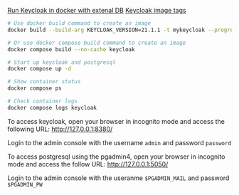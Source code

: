 [Run Keycloak in docker with extenal DB](https://medium.com/@ozbillwang/run-keycloak-in-docker-with-extenal-db-1b504ad00eae)
[Keycloak image tags](https://quay.io/repository/keycloak/keycloak?tab=tags&tag=latest)

```bash
# Use docker build command to create an image
docker build --build-arg KEYCLOAK_VERSION=21.1.1 -t mykeycloak --progress=plain --no-cache .

# Or use docker compose build command to create an image
docker compose build --no-cache keycloak

# Start up keycloak and postgresql
docker compose up -d

# Show container status
docker compose ps

# Check container logs
docker compose logs keycloak
```

To access keycloak, open your browser in incognito mode and access the following URL:
http://127.0.0.1:8380/

Login to the admin console with the username `admin` and password `password`

To access postgresql using the pgadmin4, open your browser in incognito mode and access the follow URL:
http://127.0.0.1:5050/

Login to the admin console with the useranme `$PGADMIN_MAIL` and password `$PGADMIN_PW`

